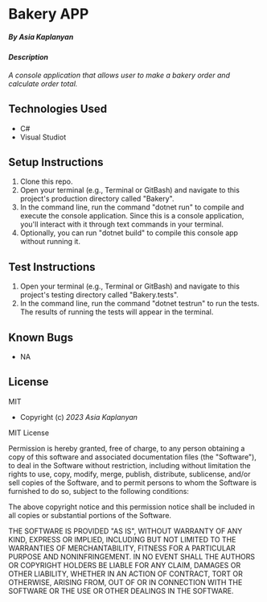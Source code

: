 # Bakery APP

##### By _Asia Kaplanyan_

#### _Description_

_A console application that allows user to make a bakery order and calculate order total._

## Technologies Used

* C#
* Visual Studiot

## Setup Instructions

1. Clone this repo.
2. Open your terminal (e.g., Terminal or GitBash) and navigate to this project's production directory called "Bakery".
3. In the command line, run the command "dotnet run" to compile and execute the console application. Since this is a console application, you'll interact with it through text commands in your terminal.
4. Optionally, you can run "dotnet build" to compile this console app without running it.

## Test Instructions

1. Open your terminal (e.g., Terminal or GitBash) and navigate to this project's testing directory called "Bakery.tests".
2. In the command line, run the command "dotnet testrun" to run the tests. The results of running the tests will appear in the terminal.

## Known Bugs

* NA

## License

MIT

* Copyright (c) _2023_ _Asia Kaplanyan_

MIT License

Permission is hereby granted, free of charge, to any person obtaining a copy of this software and associated documentation files (the "Software"), to deal in the Software without restriction, including without limitation the rights to use, copy, modify, merge, publish, distribute, sublicense, and/or sell copies of the Software, and to permit persons to whom the Software is furnished to do so, subject to the following conditions:

The above copyright notice and this permission notice shall be included in all copies or substantial portions of the Software.

THE SOFTWARE IS PROVIDED "AS IS", WITHOUT WARRANTY OF ANY KIND, EXPRESS OR IMPLIED, INCLUDING BUT NOT LIMITED TO THE WARRANTIES OF MERCHANTABILITY, FITNESS FOR A PARTICULAR PURPOSE AND NONINFRINGEMENT. IN NO EVENT SHALL THE AUTHORS OR COPYRIGHT HOLDERS BE LIABLE FOR ANY CLAIM, DAMAGES OR OTHER LIABILITY, WHETHER IN AN ACTION OF CONTRACT, TORT OR OTHERWISE, ARISING FROM, OUT OF OR IN CONNECTION WITH THE SOFTWARE OR THE USE OR OTHER DEALINGS IN THE SOFTWARE.


